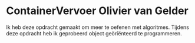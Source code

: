 # ContainerVervoer Olivier van Gelder

Ik heb deze opdracht gemaakt om meer te oefenen met algoritmes. Tijdens deze opdracht heb ik geprobeerd object geöriënteerd te programmeren.